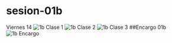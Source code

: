 # sesion-01b
Viernes 14
![1b Clase 1](https://github.com/user-attachments/assets/53a98d8a-a441-42ed-af3a-a78145b72917)
![1b Clase 2](https://github.com/user-attachments/assets/dda1547d-66c6-439d-a443-5697ebe725af)
![1b Clase 3](https://github.com/user-attachments/assets/eb6be92b-bc01-4643-9e94-76e767fbc5ae)
##Encargo 01b
![1b Encargo](https://github.com/user-attachments/assets/a041a8da-21f4-4068-8d1e-c776fe92b4e7)
